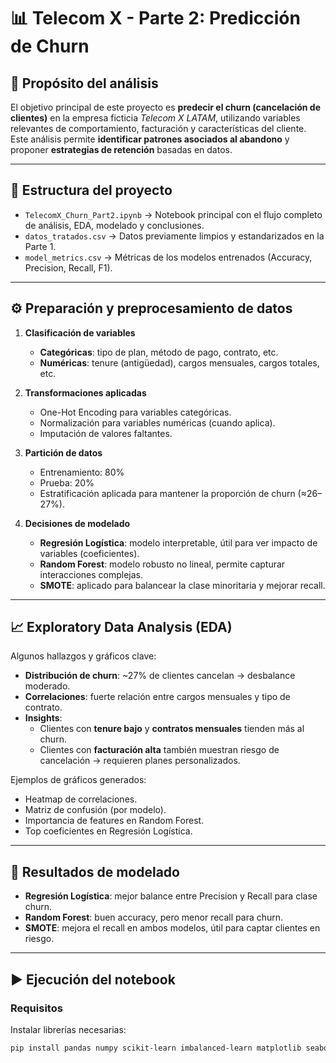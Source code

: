 # 📊 Telecom X - Parte 2: Predicción de Churn

## 🎯 Propósito del análisis
El objetivo principal de este proyecto es **predecir el churn (cancelación de clientes)** en la empresa ficticia *Telecom X LATAM*, utilizando variables relevantes de comportamiento, facturación y características del cliente.  
Este análisis permite **identificar patrones asociados al abandono** y proponer **estrategias de retención** basadas en datos.

---

## 📂 Estructura del proyecto
- `TelecomX_Churn_Part2.ipynb` → Notebook principal con el flujo completo de análisis, EDA, modelado y conclusiones.  
- `datos_tratados.csv` → Datos previamente limpios y estandarizados en la Parte 1.  
- `model_metrics.csv` → Métricas de los modelos entrenados (Accuracy, Precision, Recall, F1).  

---

## ⚙️ Preparación y preprocesamiento de datos

1. **Clasificación de variables**  
   - **Categóricas**: tipo de plan, método de pago, contrato, etc.  
   - **Numéricas**: tenure (antigüedad), cargos mensuales, cargos totales, etc.  

2. **Transformaciones aplicadas**  
   - One-Hot Encoding para variables categóricas.  
   - Normalización para variables numéricas (cuando aplica).  
   - Imputación de valores faltantes.  

3. **Partición de datos**  
   - Entrenamiento: 80%  
   - Prueba: 20%  
   - Estratificación aplicada para mantener la proporción de churn (≈26–27%).  

4. **Decisiones de modelado**  
   - **Regresión Logística**: modelo interpretable, útil para ver impacto de variables (coeficientes).  
   - **Random Forest**: modelo robusto no lineal, permite capturar interacciones complejas.  
   - **SMOTE**: aplicado para balancear la clase minoritaria y mejorar recall.  

---

## 📈 Exploratory Data Analysis (EDA)
Algunos hallazgos y gráficos clave:
- **Distribución de churn**: ~27% de clientes cancelan → desbalance moderado.  
- **Correlaciones**: fuerte relación entre cargos mensuales y tipo de contrato.  
- **Insights**:  
  - Clientes con **tenure bajo** y **contratos mensuales** tienden más al churn.  
  - Clientes con **facturación alta** también muestran riesgo de cancelación → requieren planes personalizados.  

Ejemplos de gráficos generados:
- Heatmap de correlaciones.  
- Matriz de confusión (por modelo).  
- Importancia de features en Random Forest.  
- Top coeficientes en Regresión Logística.  

---

## 🤖 Resultados de modelado
- **Regresión Logística**: mejor balance entre Precision y Recall para clase churn.  
- **Random Forest**: buen accuracy, pero menor recall para churn.  
- **SMOTE**: mejora el recall en ambos modelos, útil para captar clientes en riesgo.  

---

## ▶️ Ejecución del notebook
### Requisitos
Instalar librerías necesarias:
```bash
pip install pandas numpy scikit-learn imbalanced-learn matplotlib seaborn
